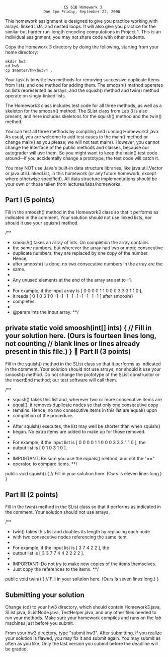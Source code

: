                               CS 61B Homework 3
                     Due 4pm Friday, September 22, 2006

This homework assignment is designed to give you practice working with arrays,
linked lists, and nested loops.  It will also give you practice for the similar
but harder run-length encoding computations in Project 1.  This is an
individual assignment; you may not share code with other students.

Copy the Homework 3 directory by doing the following, starting from your home
directory:

    mkdir hw3
    cd hw3
    cp $master/hw/hw3/* .

Your task is to write two methods for removing successive duplicate items from
lists, and one method for adding them.  The smoosh() method operates on lists
represented as arrays, and the squish() method and twin() method operate on
singly-linked lists.

The Homework3 class includes test code for all three methods, as well as a
skeleton for the smoosh() method.  The SList class from Lab 3 is also present,
and here includes skeletons for the squish() method and the twin() method.

You can test all three methods by compiling and running Homework3.java.  As
usual, you are welcome to add test cases to the main() method or change main()
as you please; we will not test main().  However, you cannot change the
interface of the public methods and classes, because our autograder will use
them.  So you might want to keep the main() test code around--if you
accidentally change a prototype, the test code will catch it.

You may NOT use Java's built-in data structure libraries, like java.util.Vector
or java.util.LinkedList, in this homework (or any future homework, except where
otherwise specified).  All data structure implementations should be your own or
those taken from lectures/labs/homeworks.

Part I  (5 points)
------------------
Fill in the smoosh() method in the Homework3 class so that it performs as
indicated in the comment.  Your solution should not use linked lists, nor
should it use your squish() method.

  /**
   *  smoosh() takes an array of ints.  On completion the array contains
   *  the same numbers, but wherever the array had two or more consecutive
   *  duplicate numbers, they are replaced by one copy of the number.  Hence,
   *  after smoosh() is done, no two consecutive numbers in the array are the
   *  same.
   *
   *  Any unused elements at the end of the array are set to -1.
   *
   *  For example, if the input array is [ 0 0 0 0 1 1 0 0 0 3 3 3 1 1 0 ],
   *  it reads [ 0 1 0 3 1 0 -1 -1 -1 -1 -1 -1 -1 -1 -1 ] after smoosh()
   *  completes.
   *
   *  @param ints the input array.
   **/

  private static void smoosh(int[] ints) {
    // Fill in your solution here.  (Ours is fourteen lines long, not counting
    // blank lines or lines already present in this file.)
  }

Part II  (3 points)
-------------------
Fill in the squish() method in the SList class so that it performs as indicated
in the comment.  Your solution should not use arrays, nor should it use your
smoosh() method.  Do not change the prototype of the SList constructor or the
insertEnd method; our test software will call them.

  /**
   *  squish() takes this list and, wherever two or more consecutive items are
   *  equal(), it removes duplicate nodes so that only one consecutive copy
   *  remains.  Hence, no two consecutive items in this list are equal() upon
   *  completion of the procedure.
   *
   *  After squish() executes, the list may well be shorter than when squish()
   *  began.  No extra items are added to make up for those removed.
   *
   *  For example, if the input list is [ 0 0 0 0 1 1 0 0 0 3 3 3 1 1 0 ], the
   *  output list is [ 0 1 0 3 1 0 ].
   *
   *  IMPORTANT:  Be sure you use the equals() method, and not the "=="
   *  operator, to compare items.
   **/

  public void squish() {
    // Fill in your solution here.  (Ours is eleven lines long.)
  }

Part III  (2 points)
--------------------
Fill in the twin() method in the SList class so that it performs as indicated
in the comment.  Your solution should not use arrays.

  /**
   *  twin() takes this list and doubles its length by replacing each node
   *  with two consecutive nodes referencing the same item.
   *
   *  For example, if the input list is [ 3 7 4 2 2 ], the
   *  output list is [ 3 3 7 7 4 4 2 2 2 2 ].
   *
   *  IMPORTANT:  Do not try to make new copies of the items themselves.
   *  Just copy the references to the items.
   **/

  public void twin() {
    // Fill in your solution here.  (Ours is seven lines long.)
  }

Submitting your solution
------------------------
Change (cd) to your hw3 directory, which should contain Homework3.java,
SList.java, SListNode.java, TestHelper.java, and any other files needed to run
your methods.  Make sure your homework compiles and runs on the _lab_ machines
just before you submit.

From your hw3 directory, type "submit hw3".  After submitting, if you realize
your solution is flawed, you may fix it and submit again.  You may submit as
often as you like.  Only the last version you submit before the deadline will
be graded.
